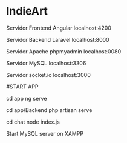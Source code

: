 # IndieArt

Servidor Frontend Angular
localhost:4200

Servidor Backend Laravel
localhost:8000

Servidor Apache phpmyadmin
localhost:0080

Servidor MySQL
localhost:3306

Servidor socket.io
localhost:3000

#START APP

cd app
ng serve

cd app/Backend
php artisan serve

cd chat
node index.js

Start MySQL server on XAMPP